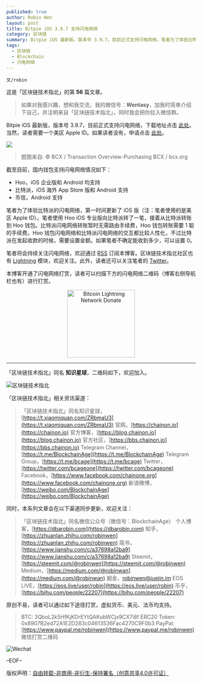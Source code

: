 ```yaml
---
published: true
author: Robin Wen
layout: post
title: Bitpie iOS 3.9.7 支持闪电网络
category: 区块链
summary: Bitpie iOS 最新版，版本号 3.9.7，目前正式支持闪电网络。笔者为了体验比特派的闪电网络，第一时间更新了 iOS 版（注：笔者使用的是美区 Apple ID）。笔者使用 Hoo iOS 专业版向比特派转了一笔，接着从比特派转账到 Hoo 钱包。比特派闪电网络转账暂时无需路由手续费，Hoo 钱包转账需要 1 聪的手续费。Hoo 钱包闪电网络和比特派闪电网络的交互都比较人性化，不过比特派在发起收款的时候，需要设置金额。如果笔者不确定能收到多少，可以设置 0。
tags:
  - 区块链
  - Blockchain
  - 闪电网络
---
```


`文/robin`

这是「区块链技术指北」的第 **56** 篇文章。

> 如果对我感兴趣，想和我交流，我的微信号：**Wentasy**，加我时简单介绍下自己，并注明来自「区块链技术指北」，同时我会把你拉入微信群。

Bitpie iOS 最新版，版本号 3.9.7，目前正式支持闪电网络，下载地址点击 [此处](https://itunes.apple.com/us/app/bitpie-blockchain-wallet/id1168568820?mt=8)。当然，读者需要一个美区 Apple ID。如果读者没有，申请点击 [此处](https://dbarobin.com/2019/03/02/us-apple-id)。

![](https://cdn.wenguobing.com/dGRYEm6.jpg)

> 题图来自: © BCX / Transaction Overview-Purchasing BCX / bcx.org

截至目前，国内钱包支持闪电网络情况如下：

* Hoo，iOS 企业版和 Android 均支持
* 比特派，iOS 海外 App Store 版和 Android 支持
* 币信，Android 支持

笔者为了体验比特派的闪电网络，第一时间更新了 iOS 版（注：笔者使用的是美区 Apple ID）。笔者使用 Hoo iOS 专业版向比特派转了一笔，接着从比特派转账到 Hoo 钱包。比特派闪电网络转账暂时无需路由手续费，Hoo 钱包转账需要 1 聪的手续费。Hoo 钱包闪电网络和比特派闪电网络的交互都比较人性化，不过比特派在发起收款的时候，需要设置金额。如果笔者不确定能收到多少，可以设置 0。

笔者将会持续关注闪电网络，欢迎通过 [RSS](https://dbarobin.com/feed.xm) 订阅本博客。区块链技术指北社区也有 [Lightning](https://bbs.chainon.io/t/lightning) 模块，欢迎关注。此外，读者还可以关注笔者的 [Twitter](https://twitter.com/vrwio)。

本博客开通了闪电网络打赏，读者可以扫描下方的闪电网络二维码（博客右侧导航栏也有）进行打赏。

<center><img title="Bitcoin Lightning Network Donate" width="180" height="180" src="https://lnd.hoo.com/api/generate?openid=TruSwjrK2q57V484Tf0u&isimg=1" alt="Bitcoin Lightning Network Donate"/></center>

***

「区块链技术指北」同名 **知识星球**，二维码如下，欢迎加入。

![区块链技术指北](https://cdn.wenguobing.com/3YzonTR.png)

「区块链技术指北」相关资讯渠道：

> 「区块链技术指北」同名知识星球，[https://t.xiaomiquan.com/ZRbmaU3](https://t.xiaomiquan.com/ZRbmaU3)
> 官网，[https://chainon.io](https://chainon.io)
> 官方博客，[https://blog.chainon.io](https://blog.chainon.io)
> 官方社区，[https://bbs.chainon.io](https://bbs.chainon.io)
> Telegram Channel，[https://t.me/BlockchainAge](https://t.me/BlockchainAge)
> Telegram Group，[https://t.me/bcage](https://t.me/bcage)
> Twitter，[https://twitter.com/bcageone](https://twitter.com/bcageone)
> Facebook，[https://www.facebook.com/chainone.org](https://www.facebook.com/chainone.org)
> 新浪微博，[https://weibo.com/BlockchainAge](https://weibo.com/BlockchainAge)

同时，本系列文章会在以下渠道同步更新，欢迎关注：

> 「区块链技术指北」同名微信公众号（微信号：BlockchainAge）
> 个人博客，[https://dbarobin.com](https://dbarobin.com)
> 知乎，[https://zhuanlan.zhihu.com/robinwen](https://zhuanlan.zhihu.com/robinwen)
> 简书，[https://www.jianshu.com/c/a37698a12ba9](https://www.jianshu.com/c/a37698a12ba9)
> Steemit，[https://steemit.com/@robinwen](https://steemit.com/@robinwen)
> Medium，[https://medium.com/@robinwan](https://medium.com/@robinwan)
> 掘金，[robinwen@juejin.im](https://juejin.im/user/5673ccae60b2260ee435f89a/posts)
> EOS LIVE，[https://eos.live/user/robin](https://eos.live/user/robin)
> 币乎，[https://bihu.com/people/22207](https://bihu.com/people/22207)

原创不易，读者可以通过如下途径打赏，虚拟货币、美元、法币均支持。

> BTC: 3QboL2k5HfKjKDrEYtQAKubWCjx9CX7i8f
> ERC20 Token: 0x8907B2ed72A1E2D283c04613536Fac4270C9F0b3
> PayPal: [https://www.paypal.me/robinwen](https://www.paypal.me/robinwen)
> 微信打赏二维码

![Wechat](https://cdn.wenguobing.com/SzoNl5b.jpg)

–EOF–

版权声明：[自由转载-非商用-非衍生-保持署名（创意共享4.0许可证）](http://creativecommons.org/licenses/by-nc-nd/4.0/deed.zh)
